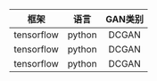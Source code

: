 |框架|语言|GAN类别|
|:--:|:--:|:--:|
|tensorflow | python | DCGAN |
|tensorflow | python | DCGAN |
|tensorflow | python | DCGAN |
